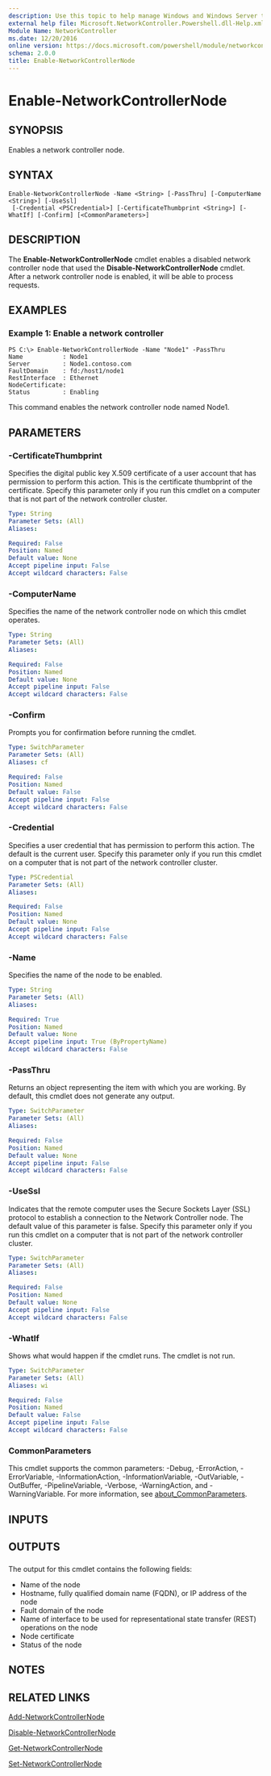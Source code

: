```yaml
---
description: Use this topic to help manage Windows and Windows Server technologies with Windows PowerShell.
external help file: Microsoft.NetworkController.Powershell.dll-Help.xml
Module Name: NetworkController
ms.date: 12/20/2016
online version: https://docs.microsoft.com/powershell/module/networkcontroller/enable-networkcontrollernode?view=windowsserver2022-ps&wt.mc_id=ps-gethelp
schema: 2.0.0
title: Enable-NetworkControllerNode
---
```


# Enable-NetworkControllerNode

## SYNOPSIS
Enables a network controller node.

## SYNTAX

```
Enable-NetworkControllerNode -Name <String> [-PassThru] [-ComputerName <String>] [-UseSsl]
 [-Credential <PSCredential>] [-CertificateThumbprint <String>] [-WhatIf] [-Confirm] [<CommonParameters>]
```

## DESCRIPTION
The **Enable-NetworkControllerNode** cmdlet enables a disabled network controller node that used the **Disable-NetworkControllerNode** cmdlet.
After a network controller node is enabled, it will be able to process requests.

## EXAMPLES

### Example 1: Enable a network controller
```
PS C:\> Enable-NetworkControllerNode -Name "Node1" -PassThru
Name           : Node1
Server         : Node1.contoso.com
FaultDomain    : fd:/host1/node1
RestInterface  : Ethernet
NodeCertificate: 
Status         : Enabling
```

This command enables the network controller node named Node1.

## PARAMETERS

### -CertificateThumbprint
Specifies the digital public key X.509 certificate of a user account that has permission to perform this action.
This is the certificate thumbprint of the certificate.
Specify this parameter only if you run this cmdlet on a computer that is not part of the network controller cluster.

```yaml
Type: String
Parameter Sets: (All)
Aliases: 

Required: False
Position: Named
Default value: None
Accept pipeline input: False
Accept wildcard characters: False
```

### -ComputerName
Specifies the name of the network controller node on which this cmdlet operates.

```yaml
Type: String
Parameter Sets: (All)
Aliases: 

Required: False
Position: Named
Default value: None
Accept pipeline input: False
Accept wildcard characters: False
```

### -Confirm
Prompts you for confirmation before running the cmdlet.

```yaml
Type: SwitchParameter
Parameter Sets: (All)
Aliases: cf

Required: False
Position: Named
Default value: False
Accept pipeline input: False
Accept wildcard characters: False
```

### -Credential
Specifies a user credential that has permission to perform this action.
The default is the current user.
Specify this parameter only if you run this cmdlet on a computer that is not part of the network controller cluster.

```yaml
Type: PSCredential
Parameter Sets: (All)
Aliases: 

Required: False
Position: Named
Default value: None
Accept pipeline input: False
Accept wildcard characters: False
```

### -Name
Specifies the name of the node to be enabled.

```yaml
Type: String
Parameter Sets: (All)
Aliases: 

Required: True
Position: Named
Default value: None
Accept pipeline input: True (ByPropertyName)
Accept wildcard characters: False
```

### -PassThru
Returns an object representing the item with which you are working.
By default, this cmdlet does not generate any output.

```yaml
Type: SwitchParameter
Parameter Sets: (All)
Aliases: 

Required: False
Position: Named
Default value: None
Accept pipeline input: False
Accept wildcard characters: False
```

### -UseSsl
Indicates that the remote computer uses the Secure Sockets Layer (SSL) protocol to establish a connection to the Network Controller node.
The default value of this parameter is false.
Specify this parameter only if you run this cmdlet on a computer that is not part of the network controller cluster.

```yaml
Type: SwitchParameter
Parameter Sets: (All)
Aliases: 

Required: False
Position: Named
Default value: None
Accept pipeline input: False
Accept wildcard characters: False
```

### -WhatIf
Shows what would happen if the cmdlet runs.
The cmdlet is not run.

```yaml
Type: SwitchParameter
Parameter Sets: (All)
Aliases: wi

Required: False
Position: Named
Default value: False
Accept pipeline input: False
Accept wildcard characters: False
```

### CommonParameters
This cmdlet supports the common parameters: -Debug, -ErrorAction, -ErrorVariable, -InformationAction, -InformationVariable, -OutVariable, -OutBuffer, -PipelineVariable, -Verbose, -WarningAction, and -WarningVariable. For more information, see [about_CommonParameters](https://go.microsoft.com/fwlink/?LinkID=113216).

## INPUTS

## OUTPUTS

###  
The output for this cmdlet contains the following fields: 
- Name of the node
- Hostname, fully qualified domain name (FQDN), or IP address of the node
- Fault domain of the node
- Name of interface to be used for representational state transfer (REST) operations on the node
- Node certificate
- Status of the node

## NOTES

## RELATED LINKS

[Add-NetworkControllerNode](./Add-NetworkControllerNode.md)

[Disable-NetworkControllerNode](./Disable-NetworkControllerNode.md)

[Get-NetworkControllerNode](./Get-NetworkControllerNode.md)

[Set-NetworkControllerNode](./Set-NetworkControllerNode.md)

